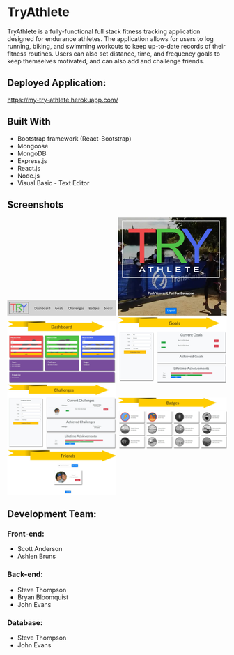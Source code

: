 # TryAthlete

TryAthlete is a fully-functional full stack fitness tracking application designed for endurance athletes. The application allows for users to log running, biking, and swimming workouts to keep up-to-date records of their fitness routines.  Users can also set distance, time, and frequency goals to keep themselves motivated, and can also add and challenge friends.

 
## Deployed Application:
https://my-try-athlete.herokuapp.com/

## Built With
* Bootstrap framework (React-Bootstrap)
* Mongoose
* MongoDB
* Express.js
* React.js
* Node.js
* Visual Basic - Text Editor
 
## Screenshots
<img src="design-docs/screenshots/02-Nav.jpg" width="250" alt="Nav">
<img src="design-docs/screenshots/01-Splash.jpg" width="250" alt="Splash"> 
<img src="design-docs/screenshots/03-Dash.jpg" width="250" alt="Dash">
<img src="design-docs/screenshots/04-Goals.jpg" width="250" alt="Goals">
<img src="design-docs/screenshots/05-Challenges.jpg" width="250" alt="Challenges">
<img src="design-docs/screenshots/06-Badges.jpg" width="250" alt="Badges">
<img src="design-docs/screenshots/07-Social.jpg" width="250" alt="Social">
 
## Development Team:
### Front-end:
* Scott Anderson
* Ashlen Bruns

### Back-end:
* Steve Thompson
* Bryan Bloomquist
* John Evans

### Database:
* Steve Thompson
* John Evans

